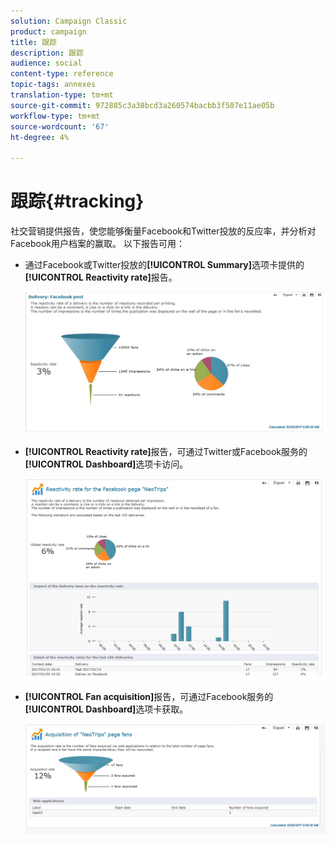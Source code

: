 ```yaml
---
solution: Campaign Classic
product: campaign
title: 跟踪
description: 跟踪
audience: social
content-type: reference
topic-tags: annexes
translation-type: tm+mt
source-git-commit: 972885c3a38bcd3a260574bacbb3f507e11ae05b
workflow-type: tm+mt
source-wordcount: '67'
ht-degree: 4%

---
```



# 跟踪{#tracking}

社交营销提供报告，使您能够衡量Facebook和Twitter投放的反应率，并分析对Facebook用户档案的赢取。 以下报告可用：

* 通过Facebook或Twitter投放的&#x200B;**[!UICONTROL Summary]**&#x200B;选项卡提供的&#x200B;**[!UICONTROL Reactivity rate]**&#x200B;报告。

   ![](assets/social_report_3.png)

* **[!UICONTROL Reactivity rate]**&#x200B;报告，可通过Twitter或Facebook服务的&#x200B;**[!UICONTROL Dashboard]**&#x200B;选项卡访问。

   ![](assets/social_report_2.png)

* **[!UICONTROL Fan acquisition]**&#x200B;报告，可通过Facebook服务的&#x200B;**[!UICONTROL Dashboard]**&#x200B;选项卡获取。

   ![](assets/social_report_1.png)


